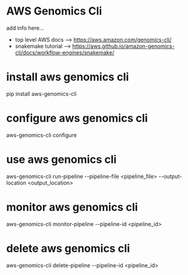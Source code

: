 # AWS Genomics Cli

add info here...

- top level AWS docs --> https://aws.amazon.com/genomics-cli/
- snakemake tutorial --> https://aws.github.io/amazon-genomics-cli/docs/workflow-engines/snakemake/


# install aws genomics cli
pip install aws-genomics-cli

# configure aws genomics cli
aws-genomics-cli configure

# use aws genomics cli
aws-genomics-cli run-pipeline --pipeline-file <pipeline_file> --output-location <output_location>

# monitor aws genomics cli
aws-genomics-cli monitor-pipeline --pipeline-id <pipeline_id>

# delete aws genomics cli
aws-genomics-cli delete-pipeline --pipeline-id <pipeline_id>
